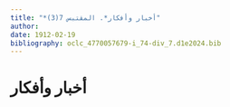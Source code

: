 ```yaml
---
title: "*أخبار وأفكار*. المقتبس 7(3)"
author: 
date: 1912-02-19
bibliography: oclc_4770057679-i_74-div_7.d1e2024.bib
---
```




#  أخبار وأفكار 

